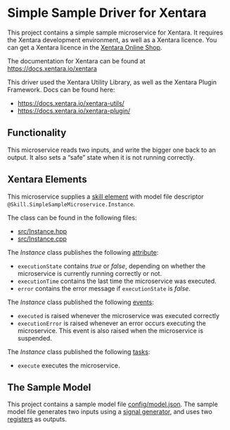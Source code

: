 # Simple Sample Driver for Xentara
This project contains a simple sample microservice for Xentara. It requires the Xentara development environment, as well as a Xentara licence. You can get a Xentara licence in the [Xentara Online Shop](https://www.xentara.io/product/xentara-for-industrial-automation/).

The documentation for Xentara can be found at https://docs.xentara.io/xentara

This driver used the Xentara Utility Library, as well as the Xentara Plugin Framework. Docs can be found here:

- https://docs.xentara.io/xentara-utils/
- https://docs.xentara.io/xentara-plugin/

## Functionality
This microservice reads two inputs, and write the bigger one back to an output. It also sets a “safe” state when
it is not running correctly.

## Xentara Elements
This microservice supplies a [skill element](https://docs.xentara.io/xentara/xentara_skills.html#xentara_skill_elements) with model file descriptor
`@Skill.SimpleSampleMicroservice.Instance`.

The class can be found in the following files:

- [src/Instance.hpp](src/Instance.hpp)
- [src/Instance.cpp](src/Instance.cpp)

The *Instance* class publishes the following [attribute](https://docs.xentara.io/xentara/xentara_element_members.html#xentara_attributes):

- `executionState` contains *true* or *false*, depending on whether the microservice is currently running correctly or not.
- `executionTime` contains the last time the microservice was executed.
- `error` contains the error message if `executionState` is *false*.

The *Instance* class published the following [events](https://docs.xentara.io/xentara/xentara_element_members.html#xentara_events):

- `executed` is raised whenever the microservice was executed correctly
- `executionError` is raised whenever an error occurs executing the microservice. This event is also raised when the microservice is suspended.

The *Instance* class published the following [tasks](https://docs.xentara.io/xentara/xentara_element_members.html#xentara_tasks):

- `execute` executes the microservice.

## The Sample Model
This project contains a sample model file [config/model.json](config/model.json). The sample model file generates two inputs
using a [signal generator](https://docs.xentara.io/xentara/xentara_signal_generator.html), and uses two
[registers](https://docs.xentara.io/xentara/xentara_signal_flow.html#xentara_signal_flow_registers) as outputs.
